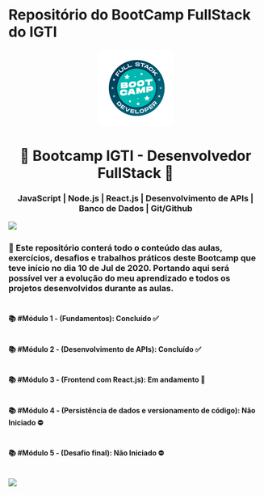 # Repositório do BootCamp FullStack do IGTI

<p align="center"> 
  <img  src="https://github.com/nfers/bootcam-fullstack-igti/blob/master/img/full.png" />
</p>

<h1 align="center">
 🚀 Bootcamp IGTI - Desenvolvedor FullStack 🚀
</h1>

<h3 align="center"> JavaScript | Node.js | React.js | Desenvolvimento de APIs | Banco de Dados | Git/Github </h3>

<img src="https://yata-apix-a9caea66-ad78-425f-aa08-e292558ebb65.lss.locawebcorp.com.br/b7c7dbff38ae4f419c94ce8d2254b9d9.png"> 
 
### 🤩 Este repositório conterá todo o conteúdo das aulas, exercícios, desafios e trabalhos práticos deste Bootcamp que teve início no dia 10 de Jul de 2020. Portando aqui será possível ver a evolução do meu aprendizado e todos os projetos desenvolvidos durante as aulas. </br> </br>


#### 📚 #Módulo 1 - (Fundamentos): Concluído ✅</br> </br>

#### 📚 #Módulo 2 - (Desenvolvimento de APIs): Concluído ✅ </br> </br>

#### 📚 #Módulo 3 - (Frontend com React.js): Em andamento 🔄</br> </br>

#### 📚 #Módulo 4 - (Persistência de dados e versionamento de código): Não Iniciado ⛔</br> </br>

#### 📚 #Módulo 5 - (Desafio final): Não Iniciado ⛔ </br> </br>

<img src="https://yata-apix-a9caea66-ad78-425f-aa08-e292558ebb65.lss.locawebcorp.com.br/b7c7dbff38ae4f419c94ce8d2254b9d9.png">


